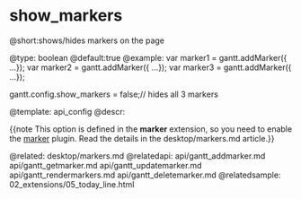 show_markers
=============

@short:shows/hides markers on the page
	
@type: boolean
@default:true
@example:
var marker1 = gantt.addMarker({ ...}); 
var marker2 = gantt.addMarker({ ...}); 
var marker3 = gantt.addMarker({ ...}); 

gantt.config.show_markers = false;// hides all 3 markers

@template:	api_config
@descr:

{{note This option is defined in the **marker** extension, so you need to enable the [marker](desktop/extensions_list.md#verticalmarker) plugin. Read the details in the desktop/markers.md article.}}


@related:
	desktop/markers.md
@relatedapi:
    api/gantt_addmarker.md
	api/gantt_getmarker.md
	api/gantt_updatemarker.md
	api/gantt_rendermarkers.md
	api/gantt_deletemarker.md
@relatedsample:
	02_extensions/05_today_line.html


